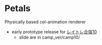 # Petals

Physically based cel-animation renderer

* early prototype release for [レイトレ合宿10](https://sites.google.com/view/rtcamp10)
  * slide are in camp_ver/camp10/
